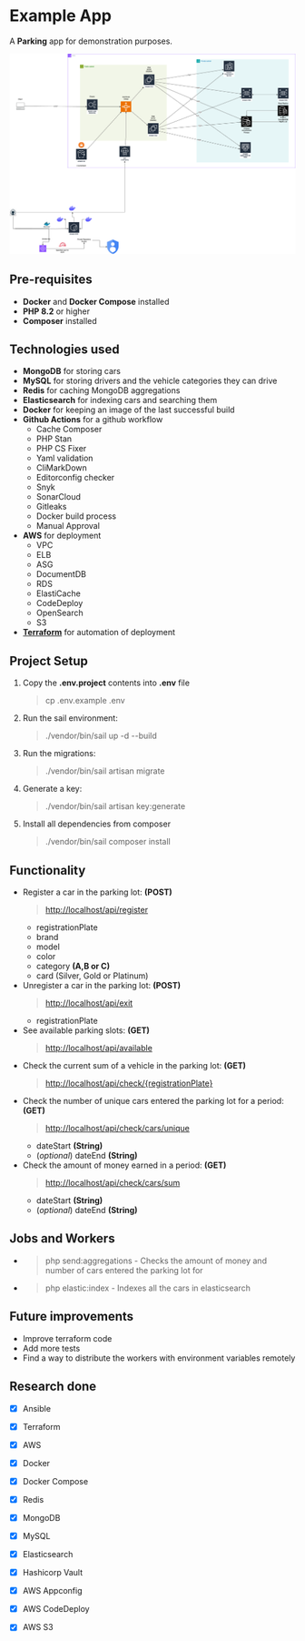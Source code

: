 # Example App

A **Parking** app for demonstration purposes.

![Diagram](./public/mdp_project.png)

## Pre-requisites

- **Docker** and **Docker Compose** installed
- **PHP 8.2** or higher
- **Composer** installed

## Technologies used

- **MongoDB** for storing cars
- **MySQL** for stоring drivers and the vehicle categories they can drive
- **Redis** for caching MongoDB aggregations
- **Elasticsearch** for indexing cars and searching them
- **Docker** for keeping an image of the last successful build
- **Github Actions** for a github workflow
    - Cache Composer
    - PHP Stan
    - PHP CS Fixer
    - Yaml validation
    - CliMarkDown
    - Editorconfig checker
    - Snyk
    - SonarCloud
    - Gitleaks
    - Docker build process
    - Manual Approval
- **AWS** for deployment
    - VPC
    - ELB
    - ASG
    - DocumentDB
    - RDS
    - ElastiCache
    - CodeDeploy
    - OpenSearch
    - S3
- [**Terraform**](https://github.com/VasilHristovDev/mdp_project/tree/main/terraform) for automation of deployment

## Project Setup

1. Copy the **.env.project** contents into **.env** file
   > cp .env.example .env
2. Run the sail environment:
   > ./vendor/bin/sail up -d --build
3. Run the migrations:
   > ./vendor/bin/sail artisan migrate
4. Generate a key:
   > ./vendor/bin/sail artisan key:generate
5. Install all dependencies from composer
   > ./vendor/bin/sail composer install

## Functionality

- Register a car in the parking lot: **(POST)**
  > <http://localhost/api/register>
    - registrationPlate
    - brand
    - model
    - color
    - category **(A,B or C)**
    - card (Silver, Gold or Platinum)
- Unregister a car in the parking lot: **(POST)**
  > <http://localhost/api/exit>
    - registrationPlate
- See available parking slots: **(GET)**
  > <http://localhost/api/available>
- Check the current sum of a vehicle in the parking lot: **(GET)**
  > <http://localhost/api/check/{registrationPlate}>
- Check the number of unique cars entered the parking lot for a period: **(GET)**
  > <http://localhost/api/check/cars/unique>
    - dateStart **(String)**
    - (_optional_) dateEnd **(String)**
- Check the amount of money earned in a period: **(GET)**
  > <http://localhost/api/check/cars/sum>
    - dateStart **(String)**
    - (_optional_) dateEnd **(String)**

## Jobs and Workers

- > php send:aggregations - Checks the amount of money and number
  of cars entered the parking lot for
- >php elastic:index - Indexes all the cars in elasticsearch


## Future improvements

- Improve terraform code
- Add more tests
- Find a way to distribute the workers with environment variables remotely

## Research done

- [x] Ansible
- [x] Terraform
- [x] AWS
- [x] Docker
- [x] Docker Compose
- [x] Redis
- [x] MongoDB
- [x] MySQL
- [x] Elasticsearch
- [x] Hashicorp Vault
- [x] AWS Appconfig
- [x] AWS CodeDeploy
- [x] AWS S3

